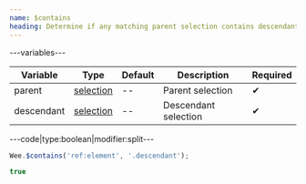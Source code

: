 ```yaml
---
name: $contains
heading: Determine if any matching parent selection contains descendant selection
---
```


---variables---

| Variable | Type | Default | Description | Required |
| -- | -- | -- | -- | -- |
| parent | [selection](/script#selection) | -- | Parent selection | ✔ |
| descendant | [selection](/script#selection) | -- | Descendant selection | ✔ |

---code|type:boolean|modifier:split---

```javascript
Wee.$contains('ref:element', '.descendant');
```

```javascript
true
```